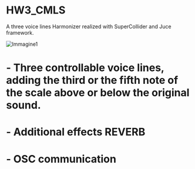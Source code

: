 
# HW3_CMLS



A three voice lines Harmonizer realized with SuperCollider and Juce framework. 



![Immagine1](https://user-images.githubusercontent.com/62141069/120083174-1e0b1600-c0c7-11eb-9f8c-ab0b4664d6ec.png)




# - Three controllable voice lines, adding the third or the fifth note of the scale above or below the original sound. 
# - Additional effects REVERB 
# - OSC communication 
